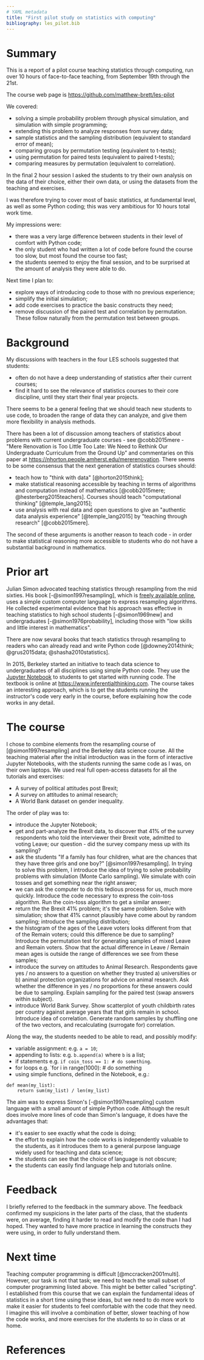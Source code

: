 ```yaml
---
# YAML metadata
title: "First pilot study on statistics with computing"
bibliography: les_pilot.bib
---
```


# Summary

This is a report of a pilot course teaching statistics through computing, run
over 10 hours of face-to-face teaching, from September 19th through the 21st.

The course web page is https://github.com/matthew-brett/les-pilot

We covered:

* solving a simple probability problem through physical simulation, and
  simulation with simple programming;
* extending this problem to analyze responses from survey data;
* sample statistics and the sampling distribution (equivalent to standard
  error of mean);
* comparing groups by permutation testing (equivalent to t-tests);
* using permutation for paired tests (equivalent to paired t-tests);
* comparing measures by permutation (equivalent to correlation).

In the final 2 hour session I asked the students to try their own analysis on
the data of their choice, either their own data, or using the datasets from
the teaching and exercises.

I was therefore trying to cover most of basic statistics, at fundamental
level, as well as some Python coding; this was very ambitious for 10 hours
total work time.

My impressions were:

* there was a very large difference between students in their level of comfort
  with Python code;
* the only student who had written a lot of code before found the course too
  slow, but most found the course too fast;
* the students seemed to enjoy the final session, and to be surprised at the
  amount of analysis they were able to do.

Next time I plan to:

* explore ways of introducing code to those with no previous experience;
* simplify the initial simulation;
* add code exercises to practice the basic constructs they need;
* remove discussion of the paired test and correlation by permutation.  These
  follow naturally from the permutation test between groups.

# Background

My discussions with teachers in the four LES schools suggested that students:

* often do not have a deep understanding of statistics after their current
  courses;
* find it hard to see the relevance of statistics courses to their core
  discipline, until they start their final year projects.

There seems to be a general feeling that we should teach new students to use code, to broaden the range of data they can analyze, and give them more flexibility in analysis methods.

There has been a lot of discussion among teachers of statistics about problems
with current undergraduate courses - see @cobb2015mere - "Mere Renovation is
Too Little Too Late: We Need to Rethink Our Undergraduate Curriculum from the
Ground Up” and commentaries on this paper at
https://nhorton.people.amherst.edu/mererenovation.  There seems to be some
consensus that the next generation of statistics courses should:

* teach how to "think with data" [@horton2015think];
* make statistical reasoning accessible by teaching in terms of algorithms and
  computation instead of mathematics [@cobb2015mere; @hesterberg2015teachers].
  Courses should teach "computational thinking" [@temple_lang2015];
* use analysis with real data and open questions to give an "authentic data
  analysis experience" [@temple_lang2015] by "teaching through research"
  [@cobb2015mere].

The second of these arguments is another reason to teach code - in order to
make statistical reasoning more accessible to students who do not have a
substantial background in mathematics.

# Prior art

Julian Simon advocated teaching statistics through resampling from the mid
sixties.  His book [-@simon1997resampling], which is [freely available
online](http://www.resample.com/intro-text-online), uses a simple custom
computer language to express resampling algorithms. He collected experimental
evidence that his approach was effective in teaching statistics to high school
students [-@simon1969new] and undergraduates [-@simon1976probability],
including those with "low skills and little interest in mathematics".

There are now sevaral books that teach statistics through resampling
to readers who can already read and write Python code [@downey2014think;
@grus2015data; @shasha2010statistics].

In 2015, Berkeley started an initiative to teach data science to
undergraduates of all disciplines using simple Python code. They use the
[Jupyter Notebook](https://jupyter.org) to students to get started with
running code.  The textbook is online at https://www.inferentialthinking.com.
The course takes an interesting approach, which is to get the students running
the instructor's code very early in the course, before explaining how the code
works in any detail.

# The course

I chose to combine elements from the resampling course of
[@simon1997resampling] and the Berkeley data science course.  All the teaching
material after the initial introduction was in the form of interactive Jupyter
Notebooks, with the students running the same code as I was, on their own
laptops.  We used real full open-access datasets for all the tutorials and
exercises:

* A survey of political attitudes post Brexit;
* A survey on attitudes to animal research;
* A World Bank dataset on gender inequality.

The order of play was to:

* introduce the Jupyter Notebook;
* get and part-analyze the Brexit data, to discover that 41% of the survey
  respondents who told the interviewer their Brexit vote, admitted to voting
  Leave; our question - did the survey company mess up with its sampling?
* ask the students "If a family has four children, what are the chances that
  they have three girls and one boy?" [@simon1997resampling]. In trying to
  solve this problem, I introduce the idea of trying to solve probability
  problems with simulation (Monte Carlo sampling).  We simulate with coin
  tosses and get something near the right answer;
* we can ask the computer to do this tedious process for us, much more
  quickly.  Introduce the code necessary to express the coin-toss algorithm.
  Run the coin-toss algorithm to get a similar answer;
* return the the Brexit 41% problem; it's the same problem.  Solve with
  simulation; show that 41% cannot plausibly have come about by random
  sampling; introduce the sampling distribution;
* the histogram of the ages of the Leave voters looks different from that of
  the Remain voters; could this difference be due to sampling?  Introduce the
  permutation test for generating samples of mixed Leave and Remain voters.
  Show that the actual difference in Leave / Remain mean ages is outside the
  range of differences we see from these samples;
* introduce the survey on attitudes to Animal Research.  Respondents gave yes
  / no answers to a question on whether they trusted a) universities or b)
  animal protection organizations for advice on animal research.  Ask whether
  the difference in yes / no proportions for these answers could be due to
  sampling.  Explain sampling for the paired test (swap answers within
  subject).
* introduce World Bank Survey.  Show scatterplot of youth childbirth rates per
  country against average years that that girls remain in school.  Introduce
  idea of correlation. Generate random samples by shuffling one of the two
  vectors, and recalculating (surrogate for) correlation.

Along the way, the students needed to be able to read, and possibly modify:

* variable assignment: e.g. `a = 10`;
* appending to lists: e.g. `b.append(a)` where `b` is a list;
* if statements e.g. `if coin_toss == 1: # do something`.
* for loops e.g. `for i in range(1000): # do something
* using simple functions, defined in the Notebook, e.g.:

~~~~
def mean(my_list):
    return sum(my_list) / len(my_list)
~~~~

The aim was to express Simon's [-@simon1997resampling] custom language with a
small amount of simple Python code.  Although the result does involve more
lines of code than Simon's language, it does have the advantages that:

* it's easier to see exactly what the code is doing;
* the effort to explain how the code works is independently valuable to the
  students, as it introduces them to a general purpose language widely used
  for teaching and data science;
* the students can see that the choice of language is not obscure;
* the students can easily find language help and tutorials online.

# Feedback

I briefly referred to the feedback in the summary above.  The feedback
confirmed my suspicions in the later parts of the class, that the students
were, on average, finding it harder to read and modify the code than I had
hoped. They wanted to have more practice in learning the constructs they were
using, in order to fully understand them.

# Next time

Teaching computer programming is difficult [@mccracken2001multi].  However,
our task is not that task; we need to teach the small subset of computer
programming listed above.  This might be better called "scripting".  I
established from this course that we can explain the fundamental ideas of
statistics in a short time using these ideas, but we need to do more work to
make it easier for students to feel comfortable with the code that they need.
I imagine this will involve a combination of better, slower teaching of how
the code works, and more exercises for the students to so in class or at home.

# References
